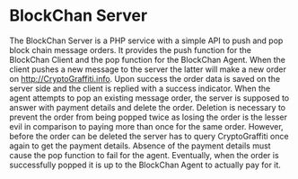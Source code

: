 # BlockChan Server
The BlockChan Server is a PHP service with a simple API to push and pop block chain message orders. It provides the push function for the BlockChan Client and the pop function for the BlockChan Agent. When the client pushes a new message to the server the latter will make a new order on http://CryptoGraffiti.info. Upon success the order data is saved on the server side and the client is replied with a success indicator. When the agent attempts to pop an existing message order, the server is supposed to answer with payment details and delete the order. Deletion is necessary to prevent the order from being popped twice as losing the order is the lesser evil in comparison to paying more than once for the same order. However, before the order can be deleted the server has to query CryptoGraffiti once again to get the payment details. Absence of the payment details must cause the pop function to fail for the agent. Eventually, when the order is successfully popped it is up to the BlockChan Agent to actually pay for it.

